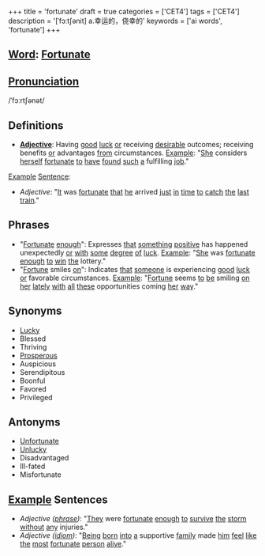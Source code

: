 +++
title = 'fortunate'
draft = true
categories = ['CET4']
tags = ['CET4']
description = '[ˈfɔːt∫ənit] a.幸运的，侥幸的'
keywords = ['ai words', 'fortunate']
+++

## [Word](/post/word/): [Fortunate](/post/fortunate/)

## [Pronunciation](/post/pronunciation/)
/ˈfɔːrtʃənət/

## Definitions
- **[Adjective](/post/adjective/)**: Having [good](/post/good/) [luck](/post/luck/) [or](/post/or/) receiving [desirable](/post/desirable/) outcomes; receiving benefits [or](/post/or/) advantages [from](/post/from/) circumstances. [Example](/post/example/): "[She](/post/she/) considers [herself](/post/herself/) [fortunate](/post/fortunate/) [to](/post/to/) [have](/post/have/) [found](/post/found/) [such](/post/such/) [a](/post/a/) fulfilling [job](/post/job/)."

[Example](/post/example/) [Sentence](/post/sentence/):
- _Adjective_: "[It](/post/it/) was [fortunate](/post/fortunate/) [that](/post/that/) [he](/post/he/) arrived [just](/post/just/) [in](/post/in/) [time](/post/time/) [to](/post/to/) [catch](/post/catch/) [the](/post/the/) [last](/post/last/) [train](/post/train/)."

## Phrases
- "[Fortunate](/post/fortunate/) [enough](/post/enough/)": Expresses [that](/post/that/) [something](/post/something/) [positive](/post/positive/) has happened unexpectedly [or](/post/or/) [with](/post/with/) [some](/post/some/) [degree](/post/degree/) [of](/post/of/) [luck](/post/luck/). [Example](/post/example/): "[She](/post/she/) was [fortunate](/post/fortunate/) [enough](/post/enough/) [to](/post/to/) [win](/post/win/) [the](/post/the/) lottery."
- "[Fortune](/post/fortune/) smiles [on](/post/on/)": Indicates [that](/post/that/) [someone](/post/someone/) is experiencing [good](/post/good/) [luck](/post/luck/) [or](/post/or/) favorable circumstances. [Example](/post/example/): "[Fortune](/post/fortune/) seems [to](/post/to/) [be](/post/be/) smiling [on](/post/on/) [her](/post/her/) [lately](/post/lately/) [with](/post/with/) [all](/post/all/) [these](/post/these/) opportunities coming [her](/post/her/) [way](/post/way/)."

## Synonyms
- [Lucky](/post/lucky/)
- Blessed
- Thriving
- [Prosperous](/post/prosperous/)
- Auspicious
- Serendipitous
- Boonful
- Favored
- Privileged

## Antonyms
- [Unfortunate](/post/unfortunate/)
- [Unlucky](/post/unlucky/)
- Disadvantaged
- Ill-fated
- Misfortunate

## [Example](/post/example/) Sentences
- _Adjective ([phrase](/post/phrase/))_: "[They](/post/they/) were [fortunate](/post/fortunate/) [enough](/post/enough/) [to](/post/to/) [survive](/post/survive/) [the](/post/the/) [storm](/post/storm/) [without](/post/without/) [any](/post/any/) injuries."
- _Adjective ([idiom](/post/idiom/))_: "[Being](/post/being/) [born](/post/born/) [into](/post/into/) [a](/post/a/) supportive [family](/post/family/) made [him](/post/him/) [feel](/post/feel/) [like](/post/like/) [the](/post/the/) [most](/post/most/) [fortunate](/post/fortunate/) [person](/post/person/) [alive](/post/alive/)."
